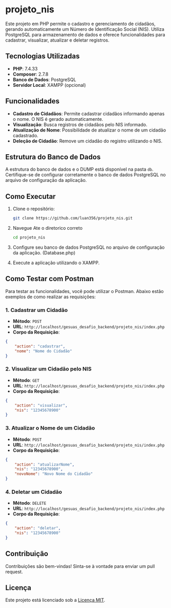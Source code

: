 # projeto_nis
Este projeto em PHP permite o cadastro e gerenciamento de cidadãos, gerando automaticamente um Número de Identificação Social (NIS). Utiliza PostgreSQL para armazenamento de dados e oferece funcionalidades para cadastrar, visualizar, atualizar e deletar registros.

## Tecnologias Utilizadas

- **PHP**: 7.4.33
- **Composer**: 2.7.8
- **Banco de Dados**: PostgreSQL
- **Servidor Local**: XAMPP (opcional)

## Funcionalidades

- **Cadastro de Cidadãos**: Permite cadastrar cidadãos informando apenas o nome. O NIS é gerado automaticamente.
- **Visualização**: Busca registros de cidadãos pelo NIS informado.
- **Atualização de Nome**: Possibilidade de atualizar o nome de um cidadão cadastrado.
- **Deleção de Cidadão**: Remove um cidadão do registro utilizando o NIS.

## Estrutura do Banco de Dados

A estrutura do banco de dados e o DUMP está disponível na pasta `db`. Certifique-se de configurar corretamente o banco de dados PostgreSQL no arquivo de configuração da aplicação.

## Como Executar

1. Clone o repositório:

   ```bash
   git clone https://github.com/luan356/projeto_nis.git
   ```

2. Navegue Ate o diretorico correto
   ```bash
   cd projeto_nis
   ```

3. Configure seu banco de dados PostgreSQL no arquivo de configuração da aplicação. (Database.php)
4. Execute a aplicação utilizando o XAMPP.

## Como Testar com Postman

Para testar as funcionalidades, você pode utilizar o Postman. Abaixo estão exemplos de como realizar as requisições:

### 1. Cadastrar um Cidadão

- **Método**: `POST`
- **URL**: `http://localhost/gesuas_desafio_backend/projeto_nis/index.php`
- **Corpo da Requisição**:
```json
{
    "action": "cadastrar",
    "nome": "Nome do Cidadão"
}
```

### 2. Visualizar um Cidadão pelo NIS

- **Método**: `GET`
- **URL**: `http://localhost/gesuas_desafio_backend/projeto_nis/index.php`
- **Corpo da Requisição**:
```json
{
    "action": "visualizar",
    "nis": "12345678900"
}
```

### 3. Atualizar o Nome de um Cidadão

- **Método**: `POST`
- **URL**: `http://localhost/gesuas_desafio_backend/projeto_nis/index.php`
- **Corpo da Requisição**:
```json
{
    "action": "atualizarNome",
    "nis": "12345678900",
    "novoNome": "Novo Nome do Cidadão"
}
```

### 4. Deletar um Cidadão

- **Método**: `DELETE`
- **URL**: `http://localhost/gesuas_desafio_backend/projeto_nis/index.php`
- **Corpo da Requisição**:
```json
{
    "action": "deletar",
    "nis": "12345678900"
}
```

## Contribuição

Contribuições são bem-vindas! Sinta-se à vontade para enviar um pull request.

## Licença

Este projeto está licenciado sob a [Licença MIT](LICENSE).